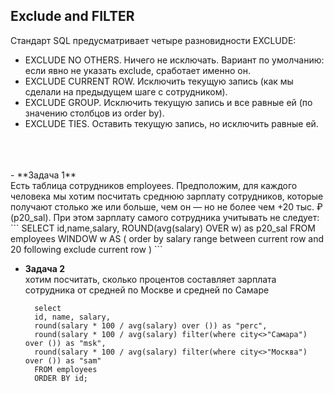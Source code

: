## Exclude and FILTER
Стандарт SQL предусматривает четыре разновидности EXCLUDE:

- EXCLUDE NO OTHERS. Ничего не исключать. Вариант по умолчанию: если явно не указать exclude, сработает именно он.
- EXCLUDE CURRENT ROW. Исключить текущую запись (как мы сделали на предыдущем шаге с сотрудником).
- EXCLUDE GROUP. Исключить текущую запись и все равные ей (по значению столбцов из order by).
- EXCLUDE TIES. Оставить текущую запись, но исключить равные ей.
<br>
<br>
<br>
- **Задача 1**
<br>Есть таблица сотрудников employees. Предположим, для каждого человека мы хотим посчитать среднюю зарплату сотрудников, которые получают столько же или больше, чем он — 
но не более чем +20 тыс. ₽ (p20_sal). При этом зарплату самого сотрудника учитывать не следует:
    ```
    SELECT id,name,salary,
    ROUND(avg(salary) OVER w) as p20_sal 
    FROM employees
    WINDOW w AS (
    order by salary 
    range between current row and 20 following
    exclude current row
    )
    ```

- **Задача 2**
<br>хотим посчитать, сколько процентов составляет зарплата сотрудника от средней по Москве и средней по Самаре
    ```
      select
      id, name, salary,
      round(salary * 100 / avg(salary) over ()) as "perc",
      round(salary * 100 / avg(salary) filter(where city<>"Самара") over ()) as "msk",
      round(salary * 100 / avg(salary) filter(where city<>"Москва") over ()) as "sam"
      FROM employees
      ORDER BY id;
    ```
 